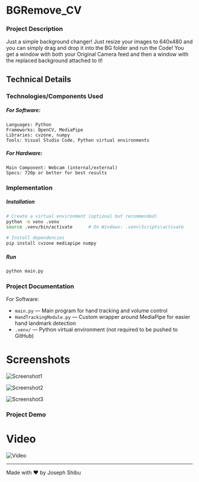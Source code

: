 # BGRemove_CV

### Project Description
Just a simple background changer! Just resize your images to 640x480 and you can simply drag and drop it into the BG folder and run the Code! You get a window with both your Original Camera feed and then a window with the replaced background attached to it!

## Technical Details
### Technologies/Components Used
##### For Software:
    Languages: Python
    Frameworks: OpenCV, MediaPipe
    Libraries: cvzone, numpy
    Tools: Visual Studio Code, Python virtual environments

##### For Hardware:
    Main Component: Webcam (internal/external)
    Specs: 720p or better for best results


### Implementation
##### Installation
```bash
# Create a virtual environment (optional but recommended)
python -m venv .venv
source .venv/bin/activate      # On Windows: .venv\Scripts\activate

# Install dependencies
pip install cvzone mediapipe numpy
```
##### Run  
```bash
python main.py
```


### Project Documentation
For Software:
- `main.py` — Main program for hand tracking and volume control  
- `HandTrackingModule.py` — Custom wrapper around MediaPipe for easier hand landmark detection  
- `.venv/` — Python virtual environment (not required to be pushed to GitHub)  


# Screenshots
![Screenshot1]()

![Screenshot2]()

![Screenshot3]()

### Project Demo
# Video
![Video]()

---
Made with ❤️ by Joseph Shibu